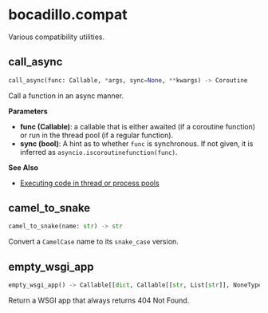 # bocadillo.compat
Various compatibility utilities.
## call_async
```python
call_async(func: Callable, *args, sync=None, **kwargs) -> Coroutine
```
Call a function in an async manner.

__Parameters__

- __func (Callable)__:
    a callable that is either awaited (if a coroutine function)
    or run in the thread pool (if a regular function).
- __sync (bool)__:
    A hint as to whether `func` is synchronous. If not given, it is
    inferred as `asyncio.iscoroutinefunction(func)`.

__See Also__

- [Executing code in thread or process pools](https://docs.python.org/3/library/asyncio-eventloop.html#executing-code-in-thread-or-process-pools)

## camel_to_snake
```python
camel_to_snake(name: str) -> str
```
Convert a `CamelCase` name to its `snake_case` version.
## empty_wsgi_app
```python
empty_wsgi_app() -> Callable[[dict, Callable[[str, List[str]], NoneType]], List[bytes]]
```
Return a WSGI app that always returns 404 Not Found.
